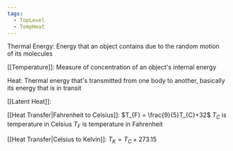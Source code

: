 ```yaml
---
tags:
  - TopLevel
  - TempHeat
---
```

Thermal Energy: Energy that an object contains due to the random motion of its molecules

[[Temperature]]: Measure of concentration of an object's internal energy

Heat: Thermal energy that's transmitted from one body to another, basically its energy that is in transit

[[Latent Heat]]:


[[Heat Transfer|Fahrenheit to Celsius]]: $T_{F} = \frac{9}{5}T_{C}+32$
$T_{C}$ is temperature in Celsius
$T_F$ is temperature in Fahrenheit

[[Heat Transfer|Celsius to Kelvin]]: $T_{K}=T_{C}+273.15$
